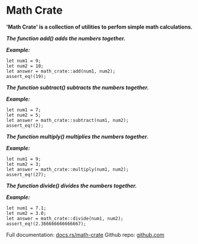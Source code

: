 # Math Crate

**'Math Crate' is a collection of utilities to perfom simple math calculations.**

**_The function add() adds the numbers together._**

**_Example:_**

```
let num1 = 9;
let num2 = 10;
let answer = math_crate::add(num1, num2);
assert_eq!(19);
```
**_The function subtract() subtracts the numbers together._**

**_Example:_**

```
let num1 = 7;
let num2 = 5;
let answer = math_crate::subtract(num1, num2);
assert_eq!(2);
```
**_The function multiply() multiplies the numbers together._**

**_Example:_**

```
let num1 = 9;
let num2 = 3;
let answer = math_crate::multiply(num1, num2);
assert_eq!(27);
```
**_The function divide() divides the numbers together._**

**_Example:_**

```
let num1 = 7.1;
let num2 = 3.0;
let answer = math_crate::divide(num1, num2);
assert_eq!(2.366666666666667);
```
Full documentation: [docs.rs/math-crate](https://docs.rs/math-crate/0.1.1/math_crate/index.html)
Github repo: [github.com](https://github.com/Kev584/Rust-simple-math-crate.git)